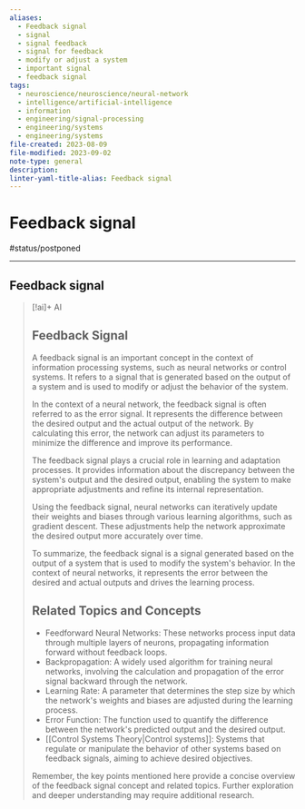 ```yaml
---
aliases:
  - Feedback signal
  - signal
  - signal feedback
  - signal for feedback
  - modify or adjust a system
  - important signal
  - feedback signal
tags:
  - neuroscience/neuroscience/neural-network
  - intelligence/artificial-intelligence
  - information
  - engineering/signal-processing
  - engineering/systems
  - engineering/systems
file-created: 2023-08-09
file-modified: 2023-09-02
note-type: general
description: 
linter-yaml-title-alias: Feedback signal
---
```


# Feedback signal

#status/postponed

---

## Feedback signal

> [!ai]+ AI
> ## Feedback Signal
>
> A feedback signal is an important concept in the context of information processing systems, such as neural networks or control systems. It refers to a signal that is generated based on the output of a system and is used to modify or adjust the behavior of the system.
>
> In the context of a neural network, the feedback signal is often referred to as the error signal. It represents the difference between the desired output and the actual output of the network. By calculating this error, the network can adjust its parameters to minimize the difference and improve its performance.
>
> The feedback signal plays a crucial role in learning and adaptation processes. It provides information about the discrepancy between the system's output and the desired output, enabling the system to make appropriate adjustments and refine its internal representation.
>
> Using the feedback signal, neural networks can iteratively update their weights and biases through various learning algorithms, such as gradient descent. These adjustments help the network approximate the desired output more accurately over time.
>
> To summarize, the feedback signal is a signal generated based on the output of a system that is used to modify the system's behavior. In the context of neural networks, it represents the error between the desired and actual outputs and drives the learning process.
>
> ## Related Topics and Concepts
>
> - Feedforward Neural Networks: These networks process input data through multiple layers of neurons, propagating information forward without feedback loops.
> - Backpropagation: A widely used algorithm for training neural networks, involving the calculation and propagation of the error signal backward through the network.
> - Learning Rate: A parameter that determines the step size by which the network's weights and biases are adjusted during the learning process.
> - Error Function: The function used to quantify the difference between the network's predicted output and the desired output.
> - [[Control Systems Theory|Control systems]]: Systems that regulate or manipulate the behavior of other systems based on feedback signals, aiming to achieve desired objectives.
>
> Remember, the key points mentioned here provide a concise overview of the feedback signal concept and related topics. Further exploration and deeper understanding may require additional research.
